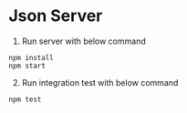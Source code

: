 # Json Server

1. Run server with below command
```
npm install
npm start
```

2. Run integration test with below command
```
npm test
```
